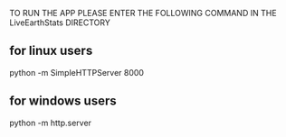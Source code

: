 TO RUN THE APP PLEASE ENTER THE FOLLOWING COMMAND IN THE LiveEarthStats DIRECTORY


for linux users
-----------------
python -m SimpleHTTPServer 8000




for windows users
--------------------
python -m http.server
